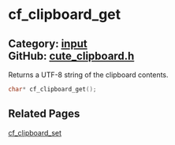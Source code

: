 [](../header.md ':include')

# cf_clipboard_get

Category: [input](/api_reference?id=input)  
GitHub: [cute_clipboard.h](https://github.com/RandyGaul/cute_framework/blob/master/include/cute_clipboard.h)  
---

Returns a UTF-8 string of the clipboard contents.

```cpp
char* cf_clipboard_get();
```

## Related Pages

[cf_clipboard_set](/input/cf_clipboard_set.md)  
